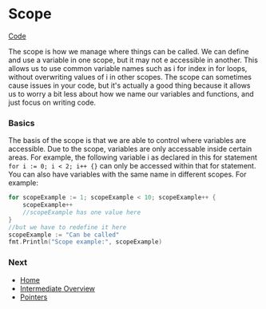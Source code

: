 # Scope

[Code](scope.go)

The scope is how we manage where things can be called. We can define and use a variable in one scope, but it may not e accessible in another. This allows us to use common variable names such as i for index in for loops, without overwriting values of i in other scopes. The scope can sometimes cause issues in your code, but it's actually a good thing because it allows us to worry a bit less about how we name our variables and functions, and just focus on writing code.

### Basics

The basis of the scope is that we are able to control where variables are accessible. Due to the scope, variables are only accessable inside certain areas. For example, the following variable i as declared in this for statement `for i := 0; i < 2; i++ {}` can only be accessed within that for statement. You can also have variables with the same name in different scopes.
For example:
```go
for scopeExample := 1; scopeExample < 10; scopeExample++ {
	scopeExample++
	//scopeExample has one value here
}
//but we have to redefine it here
scopeExample := "Can be called"
fmt.Println("Scope example:", scopeExample)
```

### Next

* [Home](../../README.md)
* [Intermediate Overview](../intermediate.md)
* [Pointers](../pointers/pointers.md)
